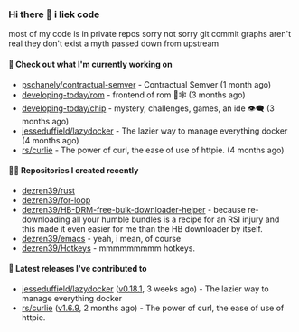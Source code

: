 ### Hi there 👋 i liek code
most of my code is in private repos sorry not sorry git commit graphs aren't real they don't exist a myth passed down from upstream

#### 👷 Check out what I'm currently working on

- [pschanely/contractual-semver](https://github.com/pschanely/contractual-semver) - Contractual Semver (1 month ago)
- [developing-today/rom](https://github.com/developing-today/rom) - frontend of rom 📇🕸️ (3 months ago)
- [developing-today/chip](https://github.com/developing-today/chip) - mystery, challenges, games, an ide 👁️‍🗨️ (3 months ago)
- [jesseduffield/lazydocker](https://github.com/jesseduffield/lazydocker) - The lazier way to manage everything docker (4 months ago)
- [rs/curlie](https://github.com/rs/curlie) - The power of curl, the ease of use of httpie. (4 months ago)

#### 👨‍💻 Repositories I created recently

- [dezren39/rust](https://github.com/dezren39/rust)
- [dezren39/for-loop](https://github.com/dezren39/for-loop)
- [dezren39/HB-DRM-free-bulk-downloader-helper](https://github.com/dezren39/HB-DRM-free-bulk-downloader-helper) - because re-downloading all your humble bundles is a recipe for an RSI injury and this made it even easier for me than the HB downloader by itself.
- [dezren39/emacs](https://github.com/dezren39/emacs) - yeah, i mean, of course
- [dezren39/Hotkeys](https://github.com/dezren39/Hotkeys) - mmmmmmmmm hotkeys.

#### 🚀 Latest releases I've contributed to

- [jesseduffield/lazydocker](https://github.com/jesseduffield/lazydocker) ([v0.18.1](https://github.com/jesseduffield/lazydocker/releases/tag/v0.18.1), 3 weeks ago) - The lazier way to manage everything docker
- [rs/curlie](https://github.com/rs/curlie) ([v1.6.9](https://github.com/rs/curlie/releases/tag/v1.6.9), 2 months ago) - The power of curl, the ease of use of httpie.
